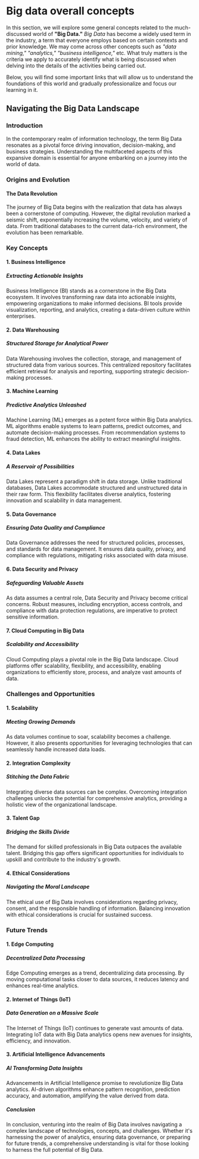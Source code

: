 # Big data overall concepts

In this section, we will explore some general concepts related to the much-discussed world of **"Big Data."** *Big Data* has become a widely used term in the industry, a term that everyone employs based on certain contexts and prior knowledge. We may come across other concepts such as *"data mining," "analytics," "business intelligence,"* etc. What truly matters is the criteria we apply to accurately identify what is being discussed when delving into the details of the activities being carried out.

Below, you will find some important links that will allow us to understand the foundations of this world and gradually professionalize and focus our learning in it.


## Navigating the Big Data Landscape

### Introduction
In the contemporary realm of information technology, the term Big Data resonates as a pivotal force driving innovation, decision-making, and business strategies. Understanding the multifaceted aspects of this expansive domain is essential for anyone embarking on a journey into the world of data.

### Origins and Evolution
#### The Data Revolution

The journey of Big Data begins with the realization that data has always been a cornerstone of computing. However, the digital revolution marked a seismic shift, exponentially increasing the volume, velocity, and variety of data. From traditional databases to the current data-rich environment, the evolution has been remarkable.

### Key Concepts
#### 1. Business Intelligence

##### Extracting Actionable Insights
Business Intelligence (BI) stands as a cornerstone in the Big Data ecosystem. It involves transforming raw data into actionable insights, empowering organizations to make informed decisions. BI tools provide visualization, reporting, and analytics, creating a data-driven culture within enterprises.

#### 2. Data Warehousing

##### Structured Storage for Analytical Power
Data Warehousing involves the collection, storage, and management of structured data from various sources. This centralized repository facilitates efficient retrieval for analysis and reporting, supporting strategic decision-making processes.

#### 3. Machine Learning

##### Predictive Analytics Unleashed
Machine Learning (ML) emerges as a potent force within Big Data analytics. ML algorithms enable systems to learn patterns, predict outcomes, and automate decision-making processes. From recommendation systems to fraud detection, ML enhances the ability to extract meaningful insights.

#### 4. Data Lakes

##### A Reservoir of Possibilities
Data Lakes represent a paradigm shift in data storage. Unlike traditional databases, Data Lakes accommodate structured and unstructured data in their raw form. This flexibility facilitates diverse analytics, fostering innovation and scalability in data management.

#### 5. Data Governance

##### Ensuring Data Quality and Compliance
Data Governance addresses the need for structured policies, processes, and standards for data management. It ensures data quality, privacy, and compliance with regulations, mitigating risks associated with data misuse.

#### 6. Data Security and Privacy

##### Safeguarding Valuable Assets
As data assumes a central role, Data Security and Privacy become critical concerns. Robust measures, including encryption, access controls, and compliance with data protection regulations, are imperative to protect sensitive information.

#### 7. Cloud Computing in Big Data

##### Scalability and Accessibility
Cloud Computing plays a pivotal role in the Big Data landscape. Cloud platforms offer scalability, flexibility, and accessibility, enabling organizations to efficiently store, process, and analyze vast amounts of data.

### Challenges and Opportunities
#### 1. Scalability

##### Meeting Growing Demands
As data volumes continue to soar, scalability becomes a challenge. However, it also presents opportunities for leveraging technologies that can seamlessly handle increased data loads.

#### 2. Integration Complexity

##### Stitching the Data Fabric
Integrating diverse data sources can be complex. Overcoming integration challenges unlocks the potential for comprehensive analytics, providing a holistic view of the organizational landscape.

#### 3. Talent Gap

##### Bridging the Skills Divide
The demand for skilled professionals in Big Data outpaces the available talent. Bridging this gap offers significant opportunities for individuals to upskill and contribute to the industry's growth.

#### 4. Ethical Considerations

##### Navigating the Moral Landscape
The ethical use of Big Data involves considerations regarding privacy, consent, and the responsible handling of information. Balancing innovation with ethical considerations is crucial for sustained success.

### Future Trends
#### 1. Edge Computing

##### Decentralized Data Processing
Edge Computing emerges as a trend, decentralizing data processing. By moving computational tasks closer to data sources, it reduces latency and enhances real-time analytics.

#### 2. Internet of Things (IoT)

##### Data Generation on a Massive Scale
The Internet of Things (IoT) continues to generate vast amounts of data. Integrating IoT data with Big Data analytics opens new avenues for insights, efficiency, and innovation.

#### 3. Artificial Intelligence Advancements

##### AI Transforming Data Insights
Advancements in Artificial Intelligence promise to revolutionize Big Data analytics. AI-driven algorithms enhance pattern recognition, prediction accuracy, and automation, amplifying the value derived from data.

##### Conclusion
In conclusion, venturing into the realm of Big Data involves navigating a complex landscape of technologies, concepts, and challenges. Whether it's harnessing the power of analytics, ensuring data governance, or preparing for future trends, a comprehensive understanding is vital for those looking to harness the full potential of Big Data.
